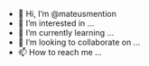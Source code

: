 - 👋 Hi, I’m @mateusmention
- 👀 I’m interested in ...
- 🌱 I’m currently learning ...
- 💞️ I’m looking to collaborate on ...
- 📫 How to reach me ...

<!---
mateusmention/mateusmention is a ✨ special ✨ repository because its `README.md` (this file) appears on your GitHub profile.
You can click the Preview link to take a look at your changes.
--->
